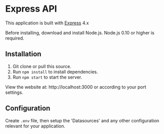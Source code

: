 # Express API

This application is built with [Express](https://expressjs.com) 4.x

Before installing, download and install Node.js. Node.js 0.10 or higher is required.

## Installation

1. Git clone or pull this source.
2. Run `npm install` to install dependencies.
3. Run `npm start` to start the server.

View the website at: http://localhost:3000 or according to your port settings.

## Configuration

Create `.env` file, then setup the 'Datasources' and any other
configuration relevant for your application.

